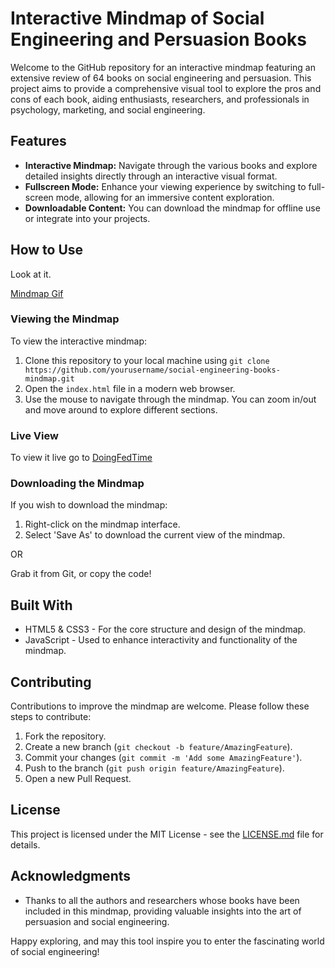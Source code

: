 # Interactive Mindmap of Social Engineering and Persuasion Books

Welcome to the GitHub repository for an interactive mindmap featuring an extensive review of 64 books on social engineering and persuasion. This project aims to provide a comprehensive visual tool to explore the pros and cons of each book, aiding enthusiasts, researchers, and professionals in psychology, marketing, and social engineering.

## Features

- **Interactive Mindmap:** Navigate through the various books and explore detailed insights directly through an interactive visual format.
- **Fullscreen Mode:** Enhance your viewing experience by switching to full-screen mode, allowing for an immersive content exploration.
- **Downloadable Content:** You can download the mindmap for offline use or integrate into your projects.

## How to Use

Look at it.

[Mindmap Gif](https://media.giphy.com/media/v1.Y2lkPTc5MGI3NjExeWR6MDQzbmI3aWs0aXVsaGR1czV3OGwwMWRzZDJ6czI4emJlb3loYiZlcD12MV9pbnRlcm5hbF9naWZfYnlfaWQmY3Q9Zw/zWtHgcQFQoJZaemMOj/giphy.gif)

### Viewing the Mindmap

To view the interactive mindmap:
1. Clone this repository to your local machine using `git clone https://github.com/yourusername/social-engineering-books-mindmap.git`
2. Open the `index.html` file in a modern web browser.
3. Use the mouse to navigate through the mindmap. You can zoom in/out and move around to explore different sections.

### Live View

To view it live go to [DoingFedTime](https://www.doingfedtime.com/wp-content/uploads/2024/04/Pros-and-Cons-of-64-Books-on-Social-Engineering-and-Persuasion.html)

### Downloading the Mindmap

If you wish to download the mindmap:
1. Right-click on the mindmap interface.
2. Select 'Save As' to download the current view of the mindmap.

OR 

Grab it from Git, or copy the code! 

## Built With

- HTML5 & CSS3 - For the core structure and design of the mindmap.
- JavaScript - Used to enhance interactivity and functionality of the mindmap.

## Contributing

Contributions to improve the mindmap are welcome. Please follow these steps to contribute:
1. Fork the repository.
2. Create a new branch (`git checkout -b feature/AmazingFeature`).
3. Commit your changes (`git commit -m 'Add some AmazingFeature'`).
4. Push to the branch (`git push origin feature/AmazingFeature`).
5. Open a new Pull Request.

## License

This project is licensed under the MIT License - see the [LICENSE.md](LICENSE) file for details.

## Acknowledgments

- Thanks to all the authors and researchers whose books have been included in this mindmap, providing valuable insights into the art of persuasion and social engineering.

Happy exploring, and may this tool inspire you to enter the fascinating world of social engineering!

